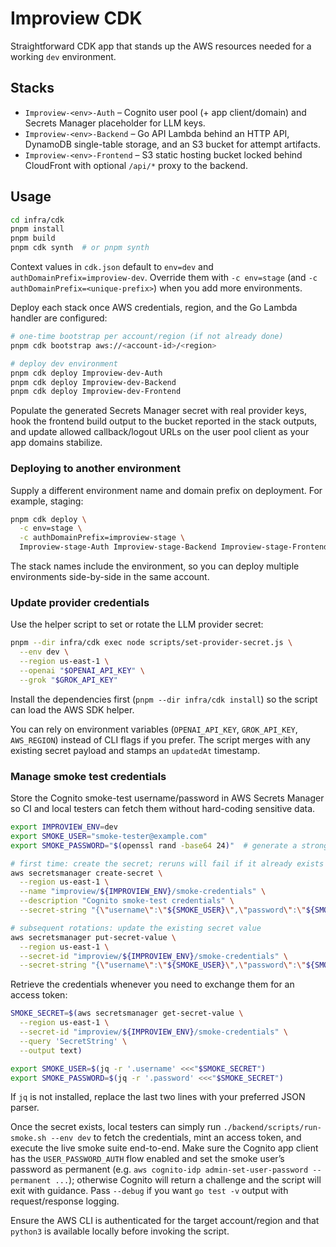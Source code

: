 # Improview CDK

Straightforward CDK app that stands up the AWS resources needed for a working `dev` environment.

## Stacks
- `Improview-<env>-Auth` – Cognito user pool (+ app client/domain) and Secrets Manager placeholder for LLM keys.
- `Improview-<env>-Backend` – Go API Lambda behind an HTTP API, DynamoDB single-table storage, and an S3 bucket for attempt artifacts.
- `Improview-<env>-Frontend` – S3 static hosting bucket locked behind CloudFront with optional `/api/*` proxy to the backend.

## Usage
```bash
cd infra/cdk
pnpm install
pnpm build
pnpm cdk synth  # or pnpm synth
```

Context values in `cdk.json` default to `env=dev` and `authDomainPrefix=improview-dev`. Override them with `-c env=stage` (and `-c authDomainPrefix=<unique-prefix>`) when you add more environments.

Deploy each stack once AWS credentials, region, and the Go Lambda handler are configured:

```bash
# one-time bootstrap per account/region (if not already done)
pnpm cdk bootstrap aws://<account-id>/<region>

# deploy dev environment
pnpm cdk deploy Improview-dev-Auth
pnpm cdk deploy Improview-dev-Backend
pnpm cdk deploy Improview-dev-Frontend
```

Populate the generated Secrets Manager secret with real provider keys, hook the frontend build output to the bucket reported in the stack outputs, and update allowed callback/logout URLs on the user pool client as your app domains stabilize.

### Deploying to another environment

Supply a different environment name and domain prefix on deployment. For example, staging:

```bash
pnpm cdk deploy \
  -c env=stage \
  -c authDomainPrefix=improview-stage \
  Improview-stage-Auth Improview-stage-Backend Improview-stage-Frontend
```

The stack names include the environment, so you can deploy multiple environments side-by-side in the same account.

### Update provider credentials
Use the helper script to set or rotate the LLM provider secret:

```bash
pnpm --dir infra/cdk exec node scripts/set-provider-secret.js \
  --env dev \
  --region us-east-1 \
  --openai "$OPENAI_API_KEY" \
  --grok "$GROK_API_KEY"
```

Install the dependencies first (`pnpm --dir infra/cdk install`) so the script can load the AWS SDK helper.

You can rely on environment variables (`OPENAI_API_KEY`, `GROK_API_KEY`, `AWS_REGION`) instead of CLI flags if you prefer. The script merges with any existing secret payload and stamps an `updatedAt` timestamp.

### Manage smoke test credentials
Store the Cognito smoke-test username/password in AWS Secrets Manager so CI and local testers can fetch them without hard-coding sensitive data.

```bash
export IMPROVIEW_ENV=dev
export SMOKE_USER="smoke-tester@example.com"
export SMOKE_PASSWORD="$(openssl rand -base64 24)"  # generate a strong secret

# first time: create the secret; reruns will fail if it already exists
aws secretsmanager create-secret \
  --region us-east-1 \
  --name "improview/${IMPROVIEW_ENV}/smoke-credentials" \
  --description "Cognito smoke-test credentials" \
  --secret-string "{\"username\":\"${SMOKE_USER}\",\"password\":\"${SMOKE_PASSWORD}\"}"

# subsequent rotations: update the existing secret value
aws secretsmanager put-secret-value \
  --region us-east-1 \
  --secret-id "improview/${IMPROVIEW_ENV}/smoke-credentials" \
  --secret-string "{\"username\":\"${SMOKE_USER}\",\"password\":\"${SMOKE_PASSWORD}\"}"
```

Retrieve the credentials whenever you need to exchange them for an access token:

```bash
SMOKE_SECRET=$(aws secretsmanager get-secret-value \
  --region us-east-1 \
  --secret-id "improview/${IMPROVIEW_ENV}/smoke-credentials" \
  --query 'SecretString' \
  --output text)

export SMOKE_USER=$(jq -r '.username' <<<"$SMOKE_SECRET")
export SMOKE_PASSWORD=$(jq -r '.password' <<<"$SMOKE_SECRET")
```

If `jq` is not installed, replace the last two lines with your preferred JSON parser.

Once the secret exists, local testers can simply run `./backend/scripts/run-smoke.sh --env dev` to fetch the credentials, mint an access token, and execute the live smoke suite end-to-end. Make sure the Cognito app client has the `USER_PASSWORD_AUTH` flow enabled and set the smoke user’s password as permanent (e.g. `aws cognito-idp admin-set-user-password --permanent ...`); otherwise Cognito will return a challenge and the script will exit with guidance. Pass `--debug` if you want `go test -v` output with request/response logging.

Ensure the AWS CLI is authenticated for the target account/region and that `python3` is available locally before invoking the script.
